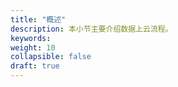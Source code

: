 ```yaml
---
title: "概述"
description: 本小节主要介绍数据上云流程。 
keywords: 
weight: 10
collapsible: false
draft: true
---
```



